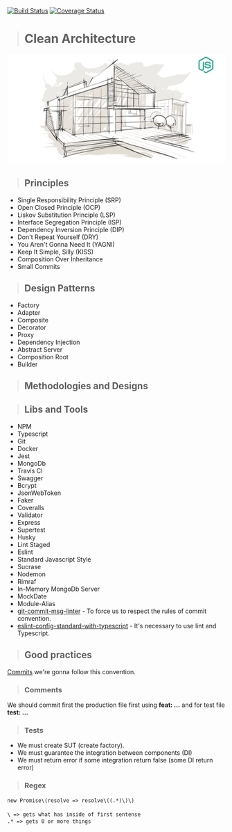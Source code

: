
[![Build Status](https://travis-ci.org/matheusalxds/clean-node-api.svg?branch=master)](https://travis-ci.org/matheusalxds/clean-node-api)
[![Coverage Status](https://coveralls.io/repos/github/matheusalxds/clean-node-api/badge.svg)](https://coveralls.io/github/matheusalxds/clean-node-api)
> # Clean Architecture
![alt text](./public/logo.png "Clean Architecture")

> ## Principles
* Single Responsibility Principle (SRP)
* Open Closed Principle (OCP)
* Liskov Substitution Principle (LSP)
* Interface Segregation Principle (ISP)
* Dependency Inversion Principle (DIP)
* Don't Repeat Yourself (DRY)
* You Aren't Gonna Need It (YAGNI)
* Keep It Simple, Silly (KISS)
* Composition Over Inheritance
* Small Commits

> ## Design Patterns
* Factory
* Adapter
* Composite
* Decorator
* Proxy
* Dependency Injection
* Abstract Server
* Composition Root
* Builder

> ## Methodologies and Designs

> ## Libs and Tools
* NPM
* Typescript
* Git
* Docker
* Jest
* MongoDb
* Travis CI
* Swagger
* Bcrypt
* JsonWebToken
* Faker
* Coveralls
* Validator
* Express
* Supertest
* Husky
* Lint Staged
* Eslint
* Standard Javascript Style
* Sucrase
* Nodemon
* Rimraf
* In-Memory MongoDb Server
* MockDate
* Module-Alias
* [git-commit-msg-linter](https://www.npmjs.com/package/git-commit-msg-linter) - To force us to respect the rules of commit convention.
* [eslint-config-standard-with-typescript](https://github.com/standard/eslint-config-standard-with-typescript) - It's necessary to use lint and Typescript.

> ## Good practices
[Commits](https://www.conventionalcommits.org/en/v1.0.0/) we're gonna follow this convention.

> ### Comments
We should commit first the production file first using
**feat: ...** and for test file
**test: ...**

> ### Tests
- We must create SUT (create factory).
- We must guarantee the integration between components (DI)
- We must return error if some integration return false
(some DI return error)

> ### Regex
````
new Promise\(resolve => resolve\((.*)\)\)

\ => gets what has inside of first sentense
.* => gets 0 or more things
````
